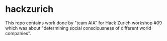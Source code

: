 # hackzurich

This repo contains work done by "team AIA" for Hack Zurich workshop #09 which was about 
"determining social consciousness of different world companies".

